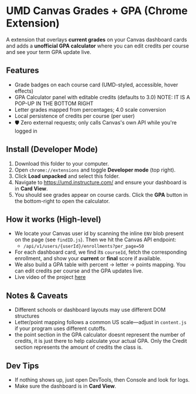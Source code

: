 # UMD Canvas Grades + GPA (Chrome Extension)


A extension that overlays **current grades** on your Canvas dashboard cards and adds a **unofficial GPA calculator** where you can edit credits per course and see your term GPA update live.


## Features
- Grade badges on each course card (UMD-styled, accessible, hover effects)
-  GPA Calculator panel with editable credits (defaults to 3.0) NOTE: IT IS A POP-UP IN THE BOTTOM RIGHT
-  Letter grades mapped from percentages; 4.0 scale conversion
-  Local persistence of credits per course (per user)
- 🛡 Zero external requests; only calls Canvas's own API while you're logged in

## Install (Developer Mode)
1. Download this folder to your computer.
2. Open `chrome://extensions` and toggle **Developer mode** (top right).
3. Click **Load unpacked** and select this folder.
4. Navigate to <https://umd.instructure.com/> and ensure your dashboard is in **Card View**.
5. You should see grades appear on course cards. Click the **GPA** button in the bottom-right to open the calculator.

## How it works (High-level)
- We locate your Canvas user id by scanning the inline `ENV` blob present on the page (see `findID.js`). Then we hit the Canvas API endpoint:
  - `/api/v1/users/{userId}/enrollments?per_page=50`
- For each dashboard card, we find its `courseId`, fetch the corresponding enrollment, and show your **current** or **final** score if available.
- We also build a GPA table with percent → letter → points mapping. You can edit credits per course and the GPA updates live.
- Live video of the project [here ]([url](https://devpost.com/software/ezcanvasdisplay))

## Notes & Caveats
- Different schools or dashboard layouts may use different DOM structures
- Letter/point mapping follows a common US scale—adjust in `content.js` if your program uses different cutoffs.
- the point section in the GPA calculator doesnt represent the number of credits, it is just there to help calculate your actual GPA. Only the Credit section represents the amount of credits the class is.

## Dev Tips
- If nothing shows up, just open DevTools, then Console and look for logs.
- Make sure the dashboard is in **Card View**.
